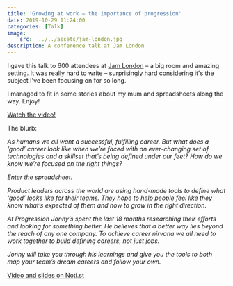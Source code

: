 ```yaml
---
title: 'Growing at work – the importance of progression'
date: 2019-10-29 11:24:00
categories: [Talk]
image:
    src:  ../../assets/jam-london.jpg
description: A conference talk at Jam London
---
```


I gave this talk to 600 attendees at [Jam London](https://www.makingjam.io) – a big room and amazing setting. It was really hard to write – surprisingly hard considering it's the subject I've been focusing on for so long.

I managed to fit in some stories about my mum and spreadsheets along the way. Enjoy!

[Watch the video!](https://noti.st/jonnyburch/nP3fEK/growing-at-work-the-importance-of-progression)

The blurb:

_As humans we all want a successful, fulfilling career. But what does a ‘good’ career look like when we’re faced with an ever-changing set of technologies and a skillset that’s being defined under our feet? How do we know we’re focused on the right things?_

_Enter the spreadsheet._

_Product leaders across the world are using hand-made tools to define what ‘good’ looks like for their teams. They hope to help people feel like they know what’s expected of them and how to grow in the right direction._

_At Progression Jonny’s spent the last 18 months researching their efforts and looking for something better. He believes that a better way lies beyond the reach of any one company. To achieve career nirvana we all need to work together to build defining careers, not just jobs._

_Jonny will take you through his learnings and give you the tools to both map your team’s dream careers and follow your own._

[Video and slides on Noti.st](https://noti.st/jonnyburch/nP3fEK/growing-at-work-the-importance-of-progression)
